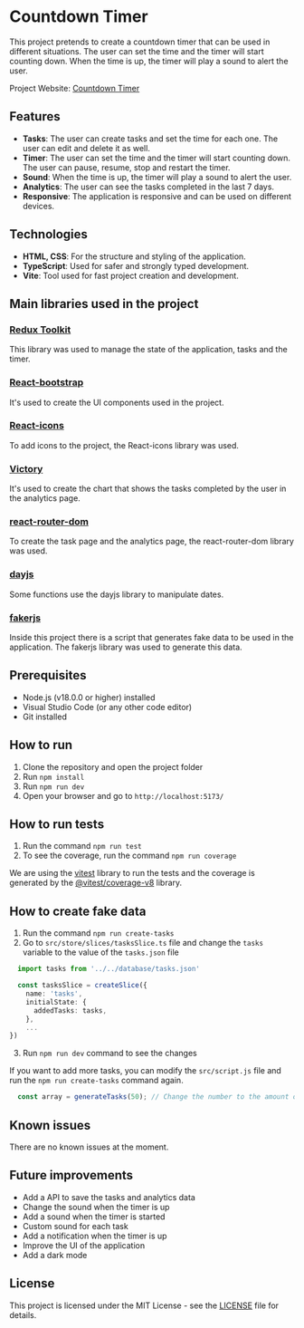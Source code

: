 # Countdown Timer
This project pretends to create a countdown timer that can be used in different situations. The user can set the time and the timer will start counting down. When the time is up, the timer will play a sound to alert the user.

Project Website: [Countdown Timer](https://main--arkon-data-test.netlify.app/)

## Features
- **Tasks**: The user can create tasks and set the time for each one. The user can edit and delete it as well.
- **Timer**: The user can set the time and the timer will start counting down. The user can pause, resume, stop and restart the timer.
- **Sound**: When the time is up, the timer will play a sound to alert the user.
- **Analytics**: The user can see the tasks completed in the last 7 days.
- **Responsive**: The application is responsive and can be used on different devices.

## Technologies
- **HTML, CSS**: For the structure and styling of the application.
- **TypeScript**: Used for safer and strongly typed development.
- **Vite**: Tool used for fast project creation and development.

## Main libraries used in the project
### [Redux Toolkit](https://redux-toolkit.js.org/)
  This library was used to manage the state of the application, tasks and the timer.
### [React-bootstrap](https://react-bootstrap.github.io/)
  It's used to create the UI components used in the project.

### [React-icons](https://react-icons.github.io/react-icons/)
  To add icons to the project, the React-icons library was used.
### [Victory](https://formidable.com/open-source/victory/)
  It's used to create the chart that shows the tasks completed by the user in the analytics page.
### [react-router-dom](https://reactrouter.com/en/main)
  To create the task page and the analytics page, the react-router-dom library was used.
### [dayjs](https://day.js.org/)
  Some functions use the dayjs library to manipulate dates.
### [fakerjs](https://fakerjs.dev/)
  Inside this project there is a script that generates fake data to be used in the application. The fakerjs library was used to generate this data.


## Prerequisites
- Node.js (v18.0.0 or higher) installed
- Visual Studio Code (or any other code editor)
- Git installed

## How to run
1. Clone the repository and open the project folder
2. Run `npm install`
3. Run `npm run dev`
4. Open your browser and go to `http://localhost:5173/`

## How to run tests
1. Run the command `npm run test`
2. To see the coverage, run the command `npm run coverage`

We are using the [vitest](https://vitest.dev/) library to run the tests and the coverage is generated by the [@vitest/coverage-v8](https://www.npmjs.com/package/@vitest/coverage-v8) library.

## How to create fake data
1. Run the command `npm run create-tasks`
2. Go to `src/store/slices/tasksSlice.ts` file and change the `tasks` variable to the value of the `tasks.json` file
  ```typescript
    import tasks from '../../database/tasks.json'

    const tasksSlice = createSlice({
      name: 'tasks',
      initialState: {
        addedTasks: tasks,
      },
      ...
  })
  ```
3. Run `npm run dev` command to see the changes

If you want to add more tasks, you can modify the `src/script.js` file and run the `npm run create-tasks` command again.
  ```javascript
    const array = generateTasks(50); // Change the number to the amount of tasks you want to generate
  ```

## Known issues
  There are no known issues at the moment.

## Future improvements
- Add a API to save the tasks and analytics data
- Change the sound when the timer is up
- Add a sound when the timer is started
- Custom sound for each task
- Add a notification when the timer is up
- Improve the UI of the application
- Add a dark mode

## License
This project is licensed under the MIT License - see the [LICENSE](LICENSE) file for details.

